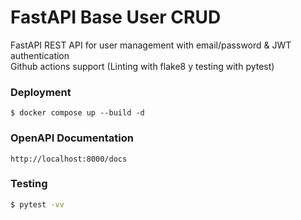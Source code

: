 # FastAPI Base User CRUD
FastAPI REST API for user management with email/password & JWT authentication
<br>
Github actions support (Linting with flake8 y testing with pytest)

### Deployment
```
$ docker compose up --build -d
```

### OpenAPI Documentation
`http://localhost:8000/docs`

### Testing
```bash
$ pytest -vv
```

